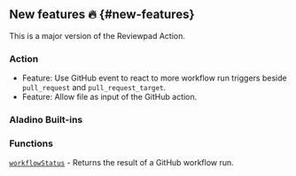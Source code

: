 ## New features :fire: {#new-features}

This is a major version of the Reviewpad Action.

### Action

- Feature: Use GitHub event to react to more workflow run triggers beside `pull_request` and `pull_request_target`.
- Feature: Allow file as input of the GitHub action.

### Aladino Built-ins

### Functions

[`workflowStatus`](/guides/built-ins#workflowstatus) - Returns the result of a GitHub workflow run.
